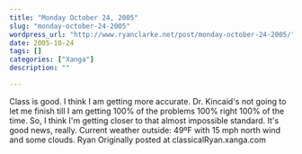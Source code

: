 ```yaml
---
title: "Monday October 24, 2005"
slug: "monday-october-24-2005"
wordpress_url: "http://www.ryanclarke.net/post/monday-october-24-2005/"
date: 2005-10-24
tags: []
categories: ["Xanga"]
description: ""

---
```


Class is good. I think I am getting more accurate. Dr. Kincaid's not going to let me finish till I am getting 100% of the problems 100% right 100% of the time. So, I think I'm getting closer to that almost impossible standard. It's good news, really.
 Current weather outside: 49ºF with 15 mph north wind and some clouds.
 Ryan
Originally posted at classicalRyan.xanga.com

